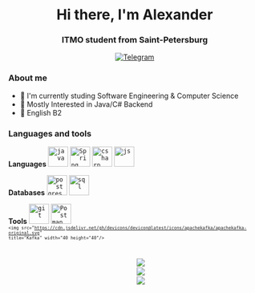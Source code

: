 <div id = "header" align = "center">
    <h1>Hi there, I'm Alexander</h1>
    <h3>ITMO student from Saint-Petersburg</h3>
    <a href="https://t.me/azhurpheel">
        <img src="https://img.shields.io/badge/Telegram-blue?style=for-the-badge&logo=telegram&logoColor=white" alt="Telegram"/>
    </a>
</div>

### About me
- 🦾 I'm currently studing Software Engineering & Computer Science
- 👀 Mostly Interested in Java/C# Backend
- 🍵 English B2 


### Languages and tools

**Languages**
<code><img src="https://cdn.jsdelivr.net/gh/devicons/devicon/icons/java/java-original-wordmark.svg" title="java" width="40" height ="40" /></code>
<code><img src="https://cdn.jsdelivr.net/gh/devicons/devicon@latest/icons/spring/spring-original-wordmark.svg" title="Spring" width="40" height="40" /></code>
<code><img src="https://cdn.jsdelivr.net/gh/devicons/devicon/icons/csharp/csharp-original.svg" title="csharp" width="40" height ="40" /></code>
<code><img src="https://cdn.jsdelivr.net/gh/devicons/devicon/icons/javascript/javascript-original.svg" title="js" width="40" height ="40" /></code>

**Databases**
<code><img src="https://cdn.jsdelivr.net/gh/devicons/devicon@latest/icons/postgresql/postgresql-plain-wordmark.svg" title="postgres" width="40" height="40" /></code>
<code><img src="https://cdn.jsdelivr.net/gh/devicons/devicon/icons/mysql/mysql-original-wordmark.svg" title="sql" width="40" height ="40" /></code>


**Tools**
<code><img src="https://cdn.jsdelivr.net/gh/devicons/devicon@latest/icons/git/git-original.svg" title="git" width="40" height="40"/></code>
<code><img src="https://cdn.jsdelivr.net/gh/devicons/devicon@latest/icons/postman/postman-original.svg" title="Postman" width="40" height="40" /><code>
<code><img src="https://cdn.jsdelivr.net/gh/devicons/devicon@latest/icons/apachekafka/apachekafka-original.svg" title="Kafka" width="40 height="40"/></code>

<div id="stats" align="center">
    <img src="http://github-profile-summary-cards.vercel.app/api/cards/profile-details?username=azhur12&theme=default"/>
    <img src="http://github-profile-summary-cards.vercel.app/api/cards/repos-per-language?username=azhur12&theme=default"/>
    <img src="http://github-profile-summary-cards.vercel.app/api/cards/most-commit-language?username=azhur12&theme=default"/>
    
</div>






          
